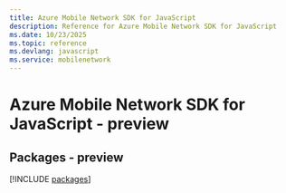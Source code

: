 ```yaml
---
title: Azure Mobile Network SDK for JavaScript
description: Reference for Azure Mobile Network SDK for JavaScript
ms.date: 10/23/2025
ms.topic: reference
ms.devlang: javascript
ms.service: mobilenetwork
---
```

# Azure Mobile Network SDK for JavaScript - preview
## Packages - preview
[!INCLUDE [packages](mobile-network-index.md)]